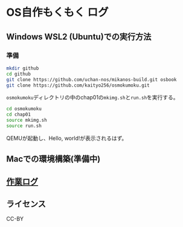 # OS自作もくもく ログ

## Windows WSL2 (Ubuntu)での実行方法

### 準備

```sh
mkdir github
cd github
git clone https://github.com/uchan-nos/mikanos-build.git osbook
git clone https://github.com/kaityo256/osmokumoku.git
```

`osmokumoku`ディレクトリの中のchap01の`mkimg.sh`と`run.sh`を実行する。

```sh
cd osmokumoku
cd chap01
source mkimg.sh
source run.sh
```

QEMUが起動し、Hello, world!が表示されるはず。

## Macでの環境構築(準備中)

## [作業ログ](log.md)

## ライセンス

CC-BY
